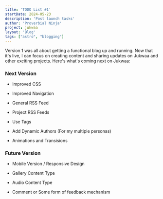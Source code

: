 ```yaml
---
title: 'TODO List #1'
startDate: 2024-05-23
description: 'Post launch tasks'
author: 'Proverbial Ninja'
project: jukwaa
layout: 'Blog'
tags: ["astro", "blogging"]
---
```


Version 1 was all about getting a functional blog up and running. Now that it's live, I can focus on creating content and sharing updates on Jukwaa and other exciting projects. Here's what's coming next on Jukwaa:

### Next Version

* Improved CSS 
* Improved Navigation 

* General RSS Feed  

* Project RSS Feeds

* Use Tags

* Add Dynamic Authors (For my multiple personas)

* Animations and Transisions

### Future Version

* Mobile Version / Responsive Design

* Gallery Content Type

* Audio Content Type 

* Comment or Some form of feedback mechanism

